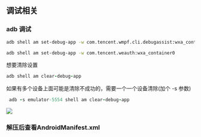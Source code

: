 ## 调试相关
### adb 调试

```Bash
adb shell am set-debug-app -w com.tencent.wmpf.cli.debugassist:wxa_container0

adb shell am set-debug-app -w com.tencent.weauth:wxa_container0 

```

想要清除设置

```Ruby
adb shell am clear-debug-app
```

如果有多个设备上面可能是清除不成功的，需要一个一个设备清除(加个 -s 参数)

```Ruby
 adb -s emulator-5554 shell am clear-debug-app
```

![](https://secure2.wostatic.cn/static/vVTr91DFhJ4mS8VYiQMogc/image.png)

### 解压后查看AndroidManifest.xml